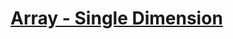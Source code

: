 # [Array - Single Dimension](https://colab.research.google.com/drive/1jhfFfAB-IU0BsjTPqSrCIGuzdxL-tgqG?usp=sharing)